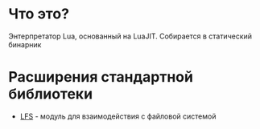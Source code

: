 # Что это? 

Энтерпретатор Lua, основанный на LuaJIT. Собирается в статический бинарник

# Расширения стандартной библиотеки 

- [LFS](https://github.com/lunarmodules/luafilesystem/) - модуль для взаимодействия с файловой системой
